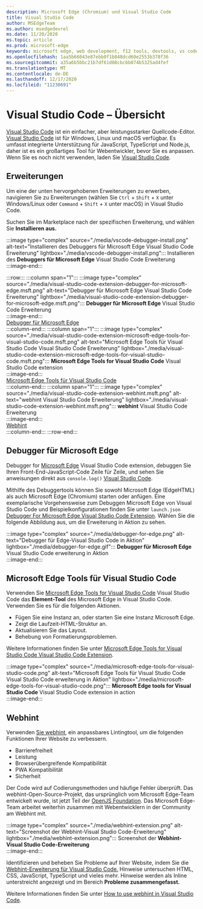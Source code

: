 ```yaml
---
description: Microsoft Edge (Chromium) und Visual Studio Code
title: Visual Studio Code
author: MSEdgeTeam
ms.author: msedgedevrel
ms.date: 11/20/2020
ms.topic: article
ms.prod: microsoft-edge
keywords: microsoft edge, web development, f12 tools, devtools, vs code, visual studio code, debugger, webhint
ms.openlocfilehash: 1aa5b66043e87ebb0f1b848dcd60e2553b378f36
ms.sourcegitcommit: a35a6b5bbc21b7df61d08cbc6b074b5325ad4fef
ms.translationtype: MT
ms.contentlocale: de-DE
ms.lasthandoff: 12/17/2020
ms.locfileid: "11230691"
---
```

# Visual Studio Code – Übersicht  

[Visual Studio Code][VisualStudioCodeDocs] ist ein einfacher, aber leistungsstarker Quellcode-Editor.  [Visual Studio Code][VisualStudioCodeDocs] ist für Windows, Linux und macOS verfügbar.  Es umfasst integrierte Unterstützung für JavaScript, TypeScript und Node.js, daher ist es ein großartiges Tool für Webentwickler, bevor Sie es anpassen.  Wenn Sie es noch nicht verwenden, laden Sie [Visual Studio Code][VisualstudioCode].  

## Erweiterungen  

<!--todo: We want to put something like the tiles for extensions Visual Studio Code uses on this page https://code.visualstudio.com/Docs#top-extensions but I don't think this is a markdown page.  I think it's a web page.  I couldn't find anything in https://github.com/Microsoft/vscode-docs that looks like this page. In the meantime, here's what I've come up with: -->  

Um eine der unten hervorgehobenen Erweiterungen zu erwerben, navigieren Sie zu Erweiterungen \(wählen Sie `Ctrl` + `Shift` + `X` unter Windows/Linux oder `Command` + `Shift` + `X` unter macOS\) in Visual Studio Code.  

Suchen Sie im Marketplace nach der spezifischen Erweiterung, und wählen Sie **Installieren aus.**  

:::image type="complex" source="./media/vscode-debugger-install.png" alt-text="Installieren des Debuggers für Microsoft Edge Visual Studio Code Erweiterung" lightbox="./media/vscode-debugger-install.png":::
   Installieren des **Debuggers für Microsoft Edge** Visual Studio Code Erweiterung  
:::image-end:::  

:::row:::
   :::column span="1":::
      :::image type="complex" source="./media/visual-studio-code-extension-debugger-for-microsoft-edge.msft.png" alt-text="Debugger für Microsoft Edge Visual Studio Code Erweiterung" lightbox="./media/visual-studio-code-extension-debugger-for-microsoft-edge.msft.png":::
         **Debugger für Microsoft Edge** Visual Studio Code Erweiterung  
      :::image-end:::  
      [Debugger für Microsoft Edge](#debugger-for-microsoft-edge)  
   :::column-end:::
   :::column span="1":::
      :::image type="complex" source="./media/visual-studio-code-extension-microsoft-edge-tools-for-visual-studio-code.msft.png" alt-text="Microsoft Edge Tools für Visual Studio Code Visual Studio Code Erweiterung" lightbox="./media/visual-studio-code-extension-microsoft-edge-tools-for-visual-studio-code.msft.png":::
         **Microsoft Edge Tools for Visual Studio Code** Visual Studio Code extension  
      :::image-end:::  
      [Microsoft Edge Tools für Visual Studio Code](#microsoft-edge-tools-for-visual-studio-code)  
   :::column-end:::
   :::column span="1":::
      :::image type="complex" source="./media/visual-studio-code-extension-webhint.msft.png" alt-text="webhint Visual Studio Code Erweiterung" lightbox="./media/visual-studio-code-extension-webhint.msft.png":::
         **webhint** Visual Studio Code Erweiterung  
      :::image-end:::  
      [Webhint](#webhint)  
   :::column-end:::
:::row-end:::  

## <a name="debugger-for-microsoft-edge"></a>Debugger für Microsoft Edge  

Debugger for [Microsoft Edge][VisualstudioMarketplaceDebuggerMicrosoftEdge] Visual Studio Code extension, debuggen Sie Ihren Front-End-JavaScript-Code Zeile für Zeile, und sehen Sie anweisungen direkt aus `console.log()` [Visual Studio Code][VisualstudioCode].  
      
Mithilfe des Debuggertools können Sie sowohl Microsoft Edge \(EdgeHTML\) als auch Microsoft Edge \(Chromium\) starten oder anfügen.  Eine exemplarische Vorgehensweise zum Debuggen Microsoft Edge von Visual Studio Code und Beispielkonfigurationen finden Sie unter `launch.json` [Debugger For Microsoft Edge Visual Studio Code Extension][VisualStudioCodeDebuggerEdge].  Wählen Sie die folgende Abbildung aus, um die Erweiterung in Aktion zu sehen.  

:::image type="complex" source="./media/debugger-for-edge.png" alt-text="Debugger für Edge-Visual Studio Code in Aktion" lightbox="./media/debugger-for-edge.gif":::
   **Debugger für Microsoft Edge** Visual Studio Code erweiterung in Aktion  
:::image-end:::  

## <a name="microsoft-edge-tools-for-visual-studio-code"></a>Microsoft Edge Tools für Visual Studio Code

Verwenden Sie [Microsoft Edge Tools for Visual Studio Code][VisualstudioMarketplaceMicrosoftEdgeToolsVisualStudioCode] Visual Studio Code das **Element-Tool** des Microsoft Edge in Visual Studio Code.  Verwenden Sie es für die folgenden Aktionen.  

*   Fügen Sie eine Instanz an, oder starten Sie eine Instanz Microsoft Edge.  
*   Zeigt die Laufzeit-HTML-Struktur an.  
*   Aktualisieren Sie das Layout.  
*   Behebung von Formatierungsproblemen.  
    
Weitere Informationen finden Sie unter [Microsoft Edge Tools for Visual Studio Code Visual Studio Code Extension][VisualStudioCodeMicrosoftEdgeDevtoolsExtension].  <!--  Choose the following image to see the extension in action.  -->  
      
:::image type="complex" source="./media/microsoft-edge-tools-for-visual-studio-code.png" alt-text="Microsoft Edge Tools für Visual Studio Code Visual Studio Code erweiterung in Aktion" lightbox="./media/microsoft-edge-tools-for-visual-studio-code.png":::
   **Microsoft Edge tools for Visual Studio Code** Visual Studio Code extension in action  
:::image-end:::  

## Webhint  
      
Verwenden [Sie webhint][WebhintMain], ein anpassbares Lintingtool, um die folgenden Funktionen Ihrer Website zu verbessern.  

*   Barrierefreiheit
*   Leistung
*   Browserübergreifende Kompatibilität
*   PWA Kompatibilität
*   Sicherheit

Der Code wird auf Codierungsmethoden und häufige Fehler überprüft. Das webhint-Open-Source-Projekt, das ursprünglich vom Microsoft Edge-Team entwickelt wurde, ist jetzt Teil der [OpenJS Foundation][OpenjsFoundation].  Das Microsoft Edge-Team arbeitet weiterhin zusammen mit Webentwicklern in der Community am Webhint mit.  <!--  Choose the following image to see the extension in action.  -->  
      
:::image type="complex" source="./media/webhint-extension.png" alt-text="Screenshot der Webhint-Visual Studio Code-Erweiterung" lightbox="./media/webhint-extension.png":::
   Screenshot der **Webhint-Visual Studio Code-Erweiterung**  
:::image-end:::  
      
Identifizieren und beheben Sie Probleme auf Ihrer Website, indem Sie die [Webhint-Erweiterung für Visual Studio Code.][VisualstudioMarketplaceWebhint]  Hinweise untersuchen HTML, CSS, JavaScript, TypeScript und vieles mehr.  Hinweise werden als Inline unterstreicht angezeigt und im Bereich **Probleme zusammengefasst.**  
      
Weitere Informationen finden Sie unter [How to use webhint in Visual Studio Code][VisualStudioCodeWebhint].  

<!--links -->  

[VisualStudioCodeDebuggerEdge]: ./debugger-for-edge.md "Debugger Für Microsoft Edge Visual Studio Code Erweiterung | Microsoft Docs"  
[VisualStudioCodeMicrosoftEdgeDevtoolsExtension]: ./microsoft-edge-devtools-extension.md "Microsoft Edge DevTools für Visual Studio Code Erweiterung | Microsoft Docs"  
[VisualStudioCodeWebhint]: ./webhint.md "Webhint Visual Studio Code Extension | Microsoft Docs"  

[VisualstudioCode]: https://code.visualstudio.com "Visual Studio Code"  
[VisualStudioCodeDocs]: https://code.visualstudio.com/Docs "Dokumentation | Visual Studio Code"   

[VisualstudioMarketplaceDebuggerMicrosoftEdge]: https://marketplace.visualstudio.com/items?itemName=msjsdiag.debugger-for-edge "Debugger für Microsoft Edge | Visual Studio Marketplace"  
[VisualstudioMarketplaceMicrosoftEdgeToolsVisualStudioCode]: https://marketplace.visualstudio.com/items?itemName=ms-edgedevtools.vscode-edge-devtools "Microsoft Edge Tools für Visual Studio Code | Visual Studio Marketplace"  

[VisualstudioMarketplaceWebhint]: https://marketplace.visualstudio.com/items?itemName=webhint.vscode-webhint "webhint | Visual Studio Marketplace"  

[WebhintMain]:  https://webhint.io "webhint"  
[OpenjsFoundation]:  https://openjsf.org "OpenJS Foundation"  
